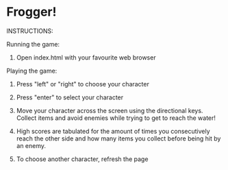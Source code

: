 Frogger!
===============================

INSTRUCTIONS:

Running the game:

1.  Open index.html with your favourite web browser

Playing the game:

1.  Press "left" or "right" to choose your character

2.  Press "enter" to select your character

3.  Move your character across the screen using the directional keys.   Collect items and avoid enemies while trying to get to reach the water!

4.  High scores are tabulated for the amount of times you consecutively reach the other side and how many items you collect before being hit by an enemy.

5.  To choose another character, refresh the page
